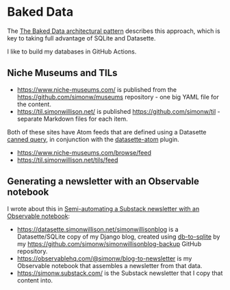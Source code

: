 # Baked Data

The [The Baked Data architectural pattern](https://simonwillison.net/2021/Jul/28/baked-data/) describes this approach, which is key to taking full advantage of SQLite and Datasette.

I like to build my databases in GitHub Actions.

## Niche Museums and TILs

- <https://www.niche-museums.com/> is published from the <https://github.com/simonw/museums> repository - one big YAML file for the content.
- <https://til.simonwillison.net/> is published <https://github.com/simonw/til> - separate Markdown files for each item.

Both of these sites have Atom feeds that are defined using a Datasette [canned query](https://docs.datasette.io/en/stable/sql_queries.html#canned-queries), in conjunction with the [datasette-atom](https://datasette.io/plugins/datasette-atom) plugin.

- <https://www.niche-museums.com/browse/feed>
- <https://til.simonwillison.net/tils/feed>

## Generating a newsletter with an Observable notebook

I wrote about this in [Semi-automating a Substack newsletter with an Observable notebook](https://simonwillison.net/2023/Apr/4/substack-observable/):

- <https://datasette.simonwillison.net/simonwillisonblog> is a Datasette/SQLite copy of my Django blog, created using [db-to-sqlite](https://datasette.io/tools/db-to-sqlite) by my <https://github.com/simonw/simonwillisonblog-backup> GitHub repository.
- <https://observablehq.com/@simonw/blog-to-newsletter> is my Observable notebook that assembles a newsletter from that data.
- <https://simonw.substack.com/> is the Substack newsletter that I copy that content into.
